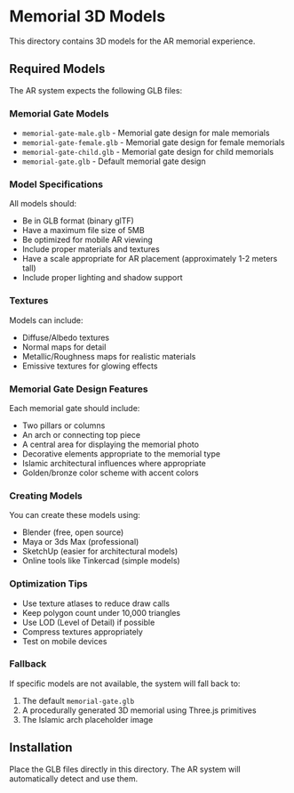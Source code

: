 # Memorial 3D Models

This directory contains 3D models for the AR memorial experience.

## Required Models

The AR system expects the following GLB files:

### Memorial Gate Models
- `memorial-gate-male.glb` - Memorial gate design for male memorials
- `memorial-gate-female.glb` - Memorial gate design for female memorials  
- `memorial-gate-child.glb` - Memorial gate design for child memorials
- `memorial-gate.glb` - Default memorial gate design

### Model Specifications

All models should:
- Be in GLB format (binary glTF)
- Have a maximum file size of 5MB
- Be optimized for mobile AR viewing
- Include proper materials and textures
- Have a scale appropriate for AR placement (approximately 1-2 meters tall)
- Include proper lighting and shadow support

### Textures

Models can include:
- Diffuse/Albedo textures
- Normal maps for detail
- Metallic/Roughness maps for realistic materials
- Emissive textures for glowing effects

### Memorial Gate Design Features

Each memorial gate should include:
- Two pillars or columns
- An arch or connecting top piece
- A central area for displaying the memorial photo
- Decorative elements appropriate to the memorial type
- Islamic architectural influences where appropriate
- Golden/bronze color scheme with accent colors

### Creating Models

You can create these models using:
- Blender (free, open source)
- Maya or 3ds Max (professional)
- SketchUp (easier for architectural models)
- Online tools like Tinkercad (simple models)

### Optimization Tips

- Use texture atlases to reduce draw calls
- Keep polygon count under 10,000 triangles
- Use LOD (Level of Detail) if possible
- Compress textures appropriately
- Test on mobile devices

### Fallback

If specific models are not available, the system will fall back to:
1. The default `memorial-gate.glb`
2. A procedurally generated 3D memorial using Three.js primitives
3. The Islamic arch placeholder image

## Installation

Place the GLB files directly in this directory. The AR system will automatically detect and use them.

